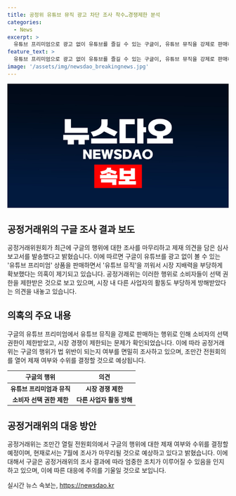 ```yaml
---
title: 공정위 유튜브 뮤직 광고 차단 조사 착수…경쟁제한 분석
categories:
  - News
excerpt: >
  유튜브 프리미엄으로 광고 없이 유튜브를 즐길 수 있는 구글이, 유튜브 뮤직을 강제로 판매하는 의혹을 받아 공정거래위원회의 조사 대상이 됐다. 공정위는 구글이 이를 통해 시장 지배력을 불공정하게 확대하고, 소비자 선택 권한을 제한하며, 기타 업체 활동을 방해한 것으로 보고있다. 공정위는 조만간 결정을 내릴 전망이며, 법 위반 여부가 확인된다면 엄중한 조치를 취할 것이라고 전했다.
feature_text: >
  유튜브 프리미엄으로 광고 없이 유튜브를 즐길 수 있는 구글이, 유튜브 뮤직을 강제로 판매하는 의혹을 받아 공정거래위원회의 조사 대상이 됐다. 공정위는 구글이 이를 통해 시장 지배력을 불공정하게 확대하고, 소비자 선택 권한을 제한하며, 기타 업체 활동을 방해한 것으로 보고있다. 공정위는 조만간 결정을 내릴 전망이며, 법 위반 여부가 확인된다면 엄중한 조치를 취할 것이라고 전했다.
image: '/assets/img/newsdao_breakingnews.jpg'
---
```


<p><img src="/assets/img/newsdao_breakingnews.jpg" alt="ranknews 속보" /></p>

<h2 data-ke-size="size26">공정거래위의 구글 조사 결과 보도</h2>

<p data-ke-size="size16">공정거래위원회가 최근에 구글의 행위에 대한 조사를 마무리하고 제재 의견을 담은 심사보고서를 발송했다고 밝혔습니다. 이에 따르면 구글이 유튜브를 광고 없이 볼 수 있는 '유튜브 프리미엄' 상품을 판매하면서 '유튜브 뮤직'을 끼워서 시장 지배력을 부당하게 확보했다는 의혹이 제기되고 있습니다. 공정거래위는 이러한 행위로 소비자들이 선택 권한을 제한받은 것으로 보고 있으며, 시장 내 다른 사업자의 활동도 부당하게 방해받았다는 의견을 내놓고 있습니다.</p>

<h2 data-ke-size="size26">의혹의 주요 내용</h2>

<p data-ke-size="size16">구글의 유튜브 프리미엄에서 유튜브 뮤직을 강제로 판매하는 행위로 인해 소비자의 선택 권한이 제한받았고, 시장 경쟁이 제한되는 문제가 확인되었습니다. 이에 따라 공정거래위는 구글의 행위가 법 위반이 되는지 여부를 면밀히 조사하고 있으며, 조만간 전원회의를 열어 제재 여부와 수위를 결정할 것으로 예상됩니다.</p>

<table>
  <thead>
    <tr>
      <th>구글의 행위</th>
      <th>의견</th>
    </tr>
  </thead>
  <tbody>
    <tr>
      <td style="text-align: center; height: 17px;"><b>유튜브 프리미엄과 뮤직</b></td>
      <td style="text-align: center; height: 17px;"><b>시장 경쟁 제한</b></td>
    </tr>
    <tr>
      <td style="text-align: center; height: 17px;"><b>소비자 선택 권한 제한</b></td>
      <td style="text-align: center; height: 17px;"><b>다른 사업자 활동 방해</b></td>
    </tr>
  </tbody>
</table>

<h2 data-ke-size="size26">공정거래위의 대응 방안</h2>

<p data-ke-size="size16">공정거래위는 조만간 열릴 전원회의에서 구글의 행위에 대한 제재 여부와 수위를 결정할 예정이며, 현재로서는 7월에 조사가 마무리될 것으로 예상하고 있다고 밝혔습니다. 이에 대해서 구글은 공정거래위의 조사 결과에 따라 엄중한 조치가 이루어질 수 있음을 인지하고 있으며, 이에 따른 대응에 주의를 기울일 것으로 보입니다.</p>
실시간 뉴스 속보는, <a href="https://newsdao.kr" rel="dofollow">https://newsdao.kr</a>


